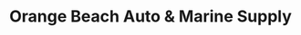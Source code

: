 ---
title: "Orange Beach Auto & Marine Supply"
url: /orange-beach/orange-beach-auto-und-marine-supply/
shop: Autoteile
---